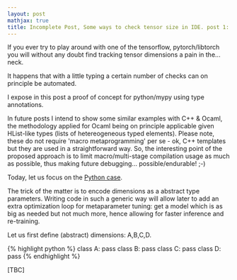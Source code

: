 ```yaml
---
layout: post
mathjax: true
title: Incomplete Post, Some ways to check tensor size in IDE. post 1: python
---
```


If you ever try to play around with one of the tensorflow, pytorch/libtorch you will without any doubt find tracking tensor
dimensions a pain in the... neck.

It happens that with a little typing a certain number of checks can on principle be automated.

I expose in this post a proof of concept for python/mypy using type annotations.

In future posts I intend to show some similar examples with C++ & Ocaml, the methodology applied for Ocaml being on principle 
applicable given HList-like types (lists of hetereogeneous typed elements). Please note, 
these do not require 'macro metaprogramming' per se - ok, C++ templates but they are used in a straightforward way. 
So, the interesting point of the proposed approach is to limit macro/multi-stage compilation usage as much as possible, 
thus making future debugging... possible/endurable! ;-)

Today, let us focus on the [Python case](https://github.com/zeta1999/TensorDimCheckIDEPython).

The trick of the matter is to encode dimensions as a abstract type parameters. Writing code in such a generic way will allow 
later to add an extra optimization loop for metaparameter tuning: get a model which is as big as needed but not much more, 
hence allowing for faster inference and re-training.

Let us first define (abstract) dimensions: A,B,C,D.

{% highlight python %}
class A:
    pass
class B:
    pass
class C:
    pass
class D:
    pass
{% endhighlight %}

[TBC]


